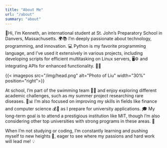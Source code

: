 ```yaml
---
title: "About Me"
url: "/about"
summary: "about"
---
```


👋Hi, I’m Kenneth, an international student at St. John’s Preparatory School in Danvers, Massachusetts. 🌍📚 I’m deeply passionate about technology, programming, and innovation. 💻 Python is my favorite programming language, and I’ve used it extensively in various projects, including developing scripts for efficient multitasking on Linux servers, 🖥️⚙️ and integrating APIs for enhanced functionality. 🔗✨

{{< imagepos src="/img/head.png" alt="Photo of Liu" width="30%" position="right">}}

At school, I’m part of the swimming team 🏊‍♂️ and enjoy exploring different academic challenges, such as my summer project researching rare diseases. 🧬📊 I’m also focused on improving my skills in fields like finance and computer science 💰💾 as I prepare for university applications. 🎓 My long-term goal is to attend a prestigious institution like MIT, though I’m also considering other top universities with strong programs in these areas. 🌟

When I’m not studying or coding, I’m constantly learning and pushing myself to new heights 🚀, eager to see where my passions and hard work will lead me! 💡

